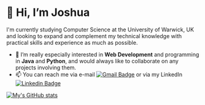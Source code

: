 # 👋 Hi, I’m Joshua

I'm currently studying Computer Science at the University of Warwick, UK and looking to expand and complement my technical knowledge with practical skills and experience as much as possible.
   
 - 👀 I’m really especially interested in **Web Development** and programming in **Java** and **Python**, and  would always like to collaborate on any projects involving them.
 - 📫 You can reach me via e-mail 
       [![Gmail Badge](https://img.shields.io/badge/-gbengaakingbade3@gmail.com-red?style=flat-square&logo=Gmail&logoColor=white&link=mailto:gbengaakingbade3@gmail.com)](gbengaakingbade3@gmail.com) 
or via my LinkedIn 
       [![Linkedin Badge](https://img.shields.io/badge/-Joshua_Akingbade-blue?style=flat-square&logo=Linkedin&logoColor=white&link=white&link=https://www.linkedin.com/in/joshua-akingbade/)](https://www.linkedin.com/in/joshua-akingbade/)
  
[![My's GitHub stats](https://github-readme-stats.vercel.app/api?username=Joshua-akg&theme=vision-friendly-dark)](https://github.com/anuraghazra/github-readme-stats)


<!---
Joshua-akg/Joshua-akg is a ✨ special ✨ repository because its `README.md` (this file) appears on your GitHub profile.
You can click the Preview link to take a look at your changes.

https://www.linkedin.com/in/joshua-akingbade/
--->

